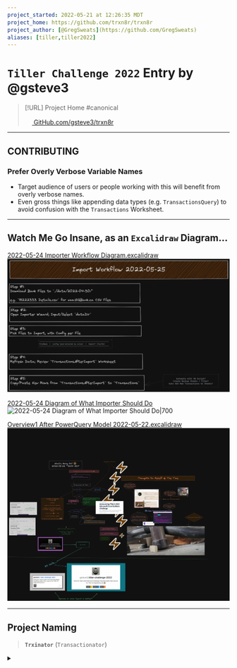 ```yaml
---
project_started: 2022-05-21 at 12:26:35 MDT
project_home: https://github.com/trxn8r/trxn8r
project_author: [@GregSweats](https://github.com/GregSweats)
aliases: [tiller,tiller2022]
---
```


# `Tiller Challenge 2022` Entry by @gsteve3

> [!URL] Project Home #canonical
>
> [<img src="https://github.com/favicon.ico" width="16" height="16"> GitHub.com/gsteve3/trxn8r](https://github.com/trxn8r/trxn8r)
>

---

## CONTRIBUTING

### Prefer Overly Verbose Variable Names
- Target audience of users or people working with this will benefit from overly verbose names.
- Even gross things like appending data types (e.g. `TransactionsQuery`) to avoid confusion with the `Transactions` Worksheet.


---

## Watch Me Go Insane, as an `Excalidraw` Diagram...


[2022-05-24 Importer Workflow Diagram.excalidraw](diagrams/2022-05-24%20Importer%20Workflow%20Diagram.excalidraw.md)
![2022-05-24 Importer Workflow Diagram.png|700](2022-05-24%20Importer%20Workflow%20Diagram.png)

[2022-05-24 Diagram of What Importer Should Do](diagrams/2022-05-24%20Diagram%20of%20What%20Importer%20Should%20Do.md)
![2022-05-24 Diagram of What Importer Should Do|700](diagrams/2022-05-24%20Diagram%20of%20What%20Importer%20Should%20Do.png)

[Overview1 After PowerQuery Model 2022-05-22.excalidraw](diagrams/Overview1%20After%20PowerQuery%20Model%202022-05-22.excalidraw)
![Overview1 After PowerQuery Model 2022-05-22.excalidraw.thumb.png|700](diagrams/Overview1%20After%20PowerQuery%20Model%202022-05-22.excalidraw.thumb.png)

---


## Project Naming

> **`Trxinator`** (`Transactionator`)


<details>
<summary></summary>
<br />
2022-05-26 at 14:19:21 MDT
<br /><br />

- How to pronounce this project's name?
- Option 1: `T-rex` in `ator` (like `gator`)
- Option 2: `Transactionator` (as in `Transaction` + `ator`)
-

</details>

